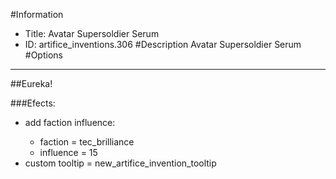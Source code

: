 #Information
 - Title: Avatar Supersoldier Serum
 - ID: artifice_inventions.306
#Description
Avatar Supersoldier Serum
#Options

___
##Eureka!

###Efects:<ul><li>add faction influence:</li><ul><li>faction = tec_brilliance</li><li>influence = 15</li></ul><li>custom tooltip = new_artifice_invention_tooltip</li></ul>
